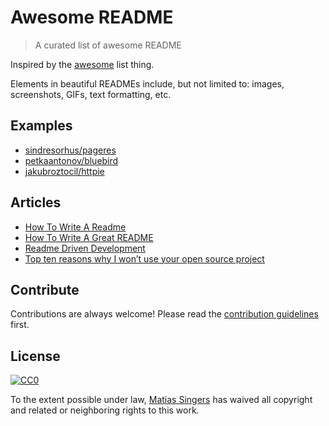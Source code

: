 # Awesome README
> A curated list of awesome README

Inspired by the [awesome](https://github.com/sindresorhus/awesome) list thing.

Elements in beautiful READMEs include, but not limited to: images, screenshots, GIFs, text formatting, etc.


## Examples
- [sindresorhus/pageres](https://github.com/sindresorhus/pageres)
- [petkaantonov/bluebird](https://github.com/petkaantonov/bluebird)
- [jakubroztocil/httpie](https://github.com/jakubroztocil/httpie)


## Articles
- [How To Write A Readme](http://jesusabdullah.github.io/2011/11/09/readmes.html)
- [How To Write A Great README](http://robots.thoughtbot.com/how-to-write-a-great-readme)
- [Readme Driven Development](http://tom.preston-werner.com/2010/08/23/readme-driven-development.html)
- [Top ten reasons why I won’t use your open source project](http://thechangelog.com/top-ten-reasons-why-i-wont-use-your-open-source-project/)


## Contribute

Contributions are always welcome!
Please read the [contribution guidelines](contributing.md) first.


## License

[![CC0](http://i.creativecommons.org/p/zero/1.0/88x31.png)](http://creativecommons.org/publicdomain/zero/1.0/)

To the extent possible under law, [Matias Singers](http://mts.io) has waived all copyright and related or neighboring rights to this work.